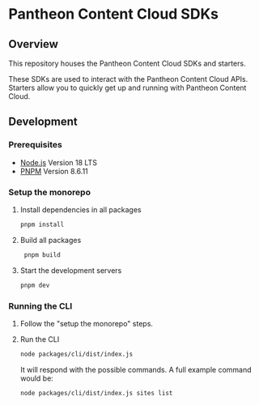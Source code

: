 # Pantheon Content Cloud SDKs

## Overview

This repository houses the Pantheon Content Cloud SDKs and starters.

These SDKs are used to interact with the Pantheon Content Cloud APIs. Starters
allow you to quickly get up and running with Pantheon Content Cloud.

## Development

### Prerequisites

- [Node.js](https://nodejs.org/en/) Version 18 LTS
- [PNPM](https://pnpm.io/) Version 8.6.11

### Setup the monorepo

1. Install dependencies in all packages

   ```sh
   pnpm install
   ```

2. Build all packages

   ```sh
    pnpm build
   ```

3. Start the development servers

   ```sh
   pnpm dev
   ```
### Running the CLI
1. Follow the "setup the monorepo" steps.

2. Run the CLI

   ```sh
   node packages/cli/dist/index.js
   ```

   It will respond with the possible commands. A full example command would be:

   ```sh
   node packages/cli/dist/index.js sites list
   ```

